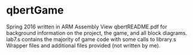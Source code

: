 # qbertGame
Spring 2016 written in ARM Assembly
View qbertREADME.pdf for background information on the project, the game, and all block diagrams.
lab7.s contains the majority of game code with some calls to library.s
Wrapper files and additional files provided (not written by me).

